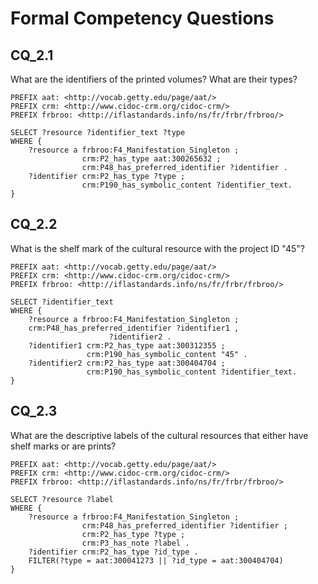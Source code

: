 # Formal Competency Questions
## CQ_2.1
What are the identifiers of the printed volumes? What are their types?

```SPARQL
PREFIX aat: <http://vocab.getty.edu/page/aat/>
PREFIX crm: <http://www.cidoc-crm.org/cidoc-crm/> 
PREFIX frbroo: <http://iflastandards.info/ns/fr/frbr/frbroo/> 

SELECT ?resource ?identifier_text ?type
WHERE {
    ?resource a frbroo:F4_Manifestation_Singleton ;
                crm:P2_has_type aat:300265632 ;
                crm:P48_has_preferred_identifier ?identifier .
    ?identifier crm:P2_has_type ?type ;
                crm:P190_has_symbolic_content ?identifier_text.
}
```
## CQ_2.2
What is the shelf mark of the cultural resource with the project ID "45"?

```SPARQL
PREFIX aat: <http://vocab.getty.edu/page/aat/>
PREFIX crm: <http://www.cidoc-crm.org/cidoc-crm/> 
PREFIX frbroo: <http://iflastandards.info/ns/fr/frbr/frbroo/> 

SELECT ?identifier_text
WHERE {
    ?resource a frbroo:F4_Manifestation_Singleton ;
    crm:P48_has_preferred_identifier ?identifier1 ,
                      ?identifier2 .
    ?identifier1 crm:P2_has_type aat:300312355 ;
                 crm:P190_has_symbolic_content "45" .
    ?identifier2 crm:P2_has_type aat:300404704 ;
                 crm:P190_has_symbolic_content ?identifier_text.
}
```

## CQ_2.3
What are the descriptive labels of the cultural resources that either have shelf marks or are prints?

```SPARQL
PREFIX aat: <http://vocab.getty.edu/page/aat/>
PREFIX crm: <http://www.cidoc-crm.org/cidoc-crm/> 
PREFIX frbroo: <http://iflastandards.info/ns/fr/frbr/frbroo/> 

SELECT ?resource ?label
WHERE {
    ?resource a frbroo:F4_Manifestation_Singleton ;
                crm:P48_has_preferred_identifier ?identifier ;
                crm:P2_has_type ?type ;
                crm:P3_has_note ?label .
    ?identifier crm:P2_has_type ?id_type .
    FILTER(?type = aat:300041273 || ?id_type = aat:300404704)
}
```
